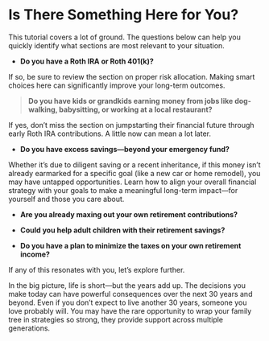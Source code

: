 # Is There Something Here for You?

This tutorial covers a lot of ground. The questions below can help you quickly identify what sections are most relevant to your situation.

* **Do you have a Roth IRA or Roth 401(k)?**

If so, be sure to review the section on proper risk allocation. Making smart choices here can significantly improve your long-term outcomes.

>**Do you have kids or grandkids earning money from jobs like dog-walking, babysitting, or working at a local restaurant?**

If yes, don’t miss the section on jumpstarting their financial future through early Roth IRA contributions. A little now can mean a lot later.

* **Do you have excess savings—beyond your emergency fund?**

Whether it’s due to diligent saving or a recent inheritance, if this money isn’t already earmarked for a specific goal (like a new car or home remodel), you may have untapped opportunities. Learn how to align your overall financial strategy with your goals to make a meaningful long-term impact—for yourself and those you care about.

* **Are you already maxing out your own retirement contributions?**

* **Could you help adult children with their retirement savings?**

* **Do you have a plan to minimize the taxes on your own retirement income?**

If any of this resonates with you, let’s explore further.

In the big picture, life is short—but the years add up. The decisions you make today can have powerful consequences over the next 30 years and beyond. Even if you don’t expect to live another 30 years, someone you love probably will. You may have the rare opportunity to wrap your family tree in strategies so strong, they provide support across multiple generations.
